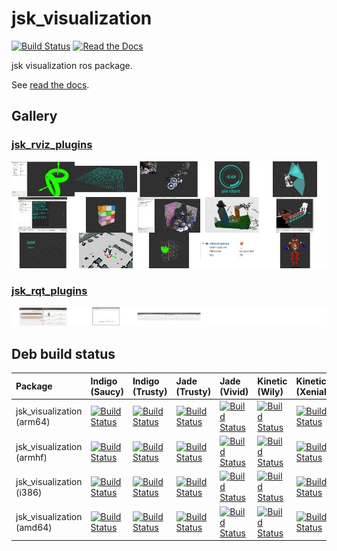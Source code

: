 <!--
    DO NOT EDIT THIS FILE BY HAND.

    This file is automatically generated by /home/wkentaro/jsk_apc/src/jsk-ros-pkg/jsk_visualization/generate_readme.py at 2017-11-28T00:49:59.907481.
-->

jsk\_visualization
=================

 [![Build Status](https://travis-ci.org/jsk-ros-pkg/jsk_visualization.svg?branch=master)](https://travis-ci.org/jsk-ros-pkg/jsk_visualization)
[![Read the Docs](https://readthedocs.org/projects/pip/badge/?version=latest)](https://jsk-visualization.readthedocs.org)

jsk visualization ros package.

See [read the docs](http://jsk-visualization.readthedocs.org/en/latest/).


Gallery
-------

### [jsk_rviz_plugins](http://jsk-docs.readthedocs.io/en/latest/jsk_visualization/doc/jsk_rviz_plugins)

[![](.readme/gallery_jsk_rviz_plugins.jpg)](http://jsk-docs.readthedocs.io/en/latest/jsk_visualization/doc/jsk_rviz_plugins)

### [jsk_rqt_plugins](http://jsk-docs.readthedocs.io/en/latest/jsk_visualization/doc/jsk_rqt_plugins)

[![](.readme/gallery_jsk_rqt_plugins.jpg)](http://jsk-docs.readthedocs.io/en/latest/jsk_visualization/doc/jsk_rqt_plugins)



Deb build status
----------------

| Package                   | Indigo (Saucy)                                                                                                                                                                                             | Indigo (Trusty)                                                                                                                                                                                              | Jade (Trusty)                                                                                                                                                                                                | Jade (Vivid)                                                                                                                                                                                               | Kinetic (Wily)                                                                                                                                                                                           | Kinetic (Xenial)                                                                                                                                                                                               |
|:--------------------------|:-----------------------------------------------------------------------------------------------------------------------------------------------------------------------------------------------------------|:-------------------------------------------------------------------------------------------------------------------------------------------------------------------------------------------------------------|:-------------------------------------------------------------------------------------------------------------------------------------------------------------------------------------------------------------|:-----------------------------------------------------------------------------------------------------------------------------------------------------------------------------------------------------------|:---------------------------------------------------------------------------------------------------------------------------------------------------------------------------------------------------------|:---------------------------------------------------------------------------------------------------------------------------------------------------------------------------------------------------------------|
| jsk_visualization (arm64) | [![Build Status](http://build.ros.org/job/Ibin_arm_uSv8__jsk_visualization__ubuntu_saucy_arm64__binary/badge/icon)](http://build.ros.org/job/Ibin_arm_uSv8__jsk_visualization__ubuntu_saucy_arm64__binary) | [![Build Status](http://build.ros.org/job/Ibin_arm_uTv8__jsk_visualization__ubuntu_trusty_arm64__binary/badge/icon)](http://build.ros.org/job/Ibin_arm_uTv8__jsk_visualization__ubuntu_trusty_arm64__binary) | [![Build Status](http://build.ros.org/job/Jbin_arm_uTv8__jsk_visualization__ubuntu_trusty_arm64__binary/badge/icon)](http://build.ros.org/job/Jbin_arm_uTv8__jsk_visualization__ubuntu_trusty_arm64__binary) | [![Build Status](http://build.ros.org/job/Jbin_arm_uVv8__jsk_visualization__ubuntu_vivid_arm64__binary/badge/icon)](http://build.ros.org/job/Jbin_arm_uVv8__jsk_visualization__ubuntu_vivid_arm64__binary) | [![Build Status](http://build.ros.org/job/Kbin_arm_uWv8__jsk_visualization__ubuntu_wily_arm64__binary/badge/icon)](http://build.ros.org/job/Kbin_arm_uWv8__jsk_visualization__ubuntu_wily_arm64__binary) | [![Build Status](http://build.ros.org/job/Kbin_uxv8_uXv8__jsk_visualization__ubuntu_xenial_arm64__binary/badge/icon)](http://build.ros.org/job/Kbin_uxv8_uXv8__jsk_visualization__ubuntu_xenial_arm64__binary) |
| jsk_visualization (armhf) | [![Build Status](http://build.ros.org/job/Ibin_arm_uShf__jsk_visualization__ubuntu_saucy_armhf__binary/badge/icon)](http://build.ros.org/job/Ibin_arm_uShf__jsk_visualization__ubuntu_saucy_armhf__binary) | [![Build Status](http://build.ros.org/job/Ibin_arm_uThf__jsk_visualization__ubuntu_trusty_armhf__binary/badge/icon)](http://build.ros.org/job/Ibin_arm_uThf__jsk_visualization__ubuntu_trusty_armhf__binary) | [![Build Status](http://build.ros.org/job/Jbin_arm_uThf__jsk_visualization__ubuntu_trusty_armhf__binary/badge/icon)](http://build.ros.org/job/Jbin_arm_uThf__jsk_visualization__ubuntu_trusty_armhf__binary) | [![Build Status](http://build.ros.org/job/Jbin_arm_uVhf__jsk_visualization__ubuntu_vivid_armhf__binary/badge/icon)](http://build.ros.org/job/Jbin_arm_uVhf__jsk_visualization__ubuntu_vivid_armhf__binary) | [![Build Status](http://build.ros.org/job/Kbin_arm_uWhf__jsk_visualization__ubuntu_wily_armhf__binary/badge/icon)](http://build.ros.org/job/Kbin_arm_uWhf__jsk_visualization__ubuntu_wily_armhf__binary) | [![Build Status](http://build.ros.org/job/Kbin_uxhf_uXhf__jsk_visualization__ubuntu_xenial_armhf__binary/badge/icon)](http://build.ros.org/job/Kbin_uxhf_uXhf__jsk_visualization__ubuntu_xenial_armhf__binary) |
| jsk_visualization (i386)  | [![Build Status](http://build.ros.org/job/Ibin_uS32__jsk_visualization__ubuntu_saucy_i386__binary/badge/icon)](http://build.ros.org/job/Ibin_uS32__jsk_visualization__ubuntu_saucy_i386__binary)           | [![Build Status](http://build.ros.org/job/Ibin_uT32__jsk_visualization__ubuntu_trusty_i386__binary/badge/icon)](http://build.ros.org/job/Ibin_uT32__jsk_visualization__ubuntu_trusty_i386__binary)           | [![Build Status](http://build.ros.org/job/Jbin_uT32__jsk_visualization__ubuntu_trusty_i386__binary/badge/icon)](http://build.ros.org/job/Jbin_uT32__jsk_visualization__ubuntu_trusty_i386__binary)           | [![Build Status](http://build.ros.org/job/Jbin_uV32__jsk_visualization__ubuntu_vivid_i386__binary/badge/icon)](http://build.ros.org/job/Jbin_uV32__jsk_visualization__ubuntu_vivid_i386__binary)           | [![Build Status](http://build.ros.org/job/Kbin_uW32__jsk_visualization__ubuntu_wily_i386__binary/badge/icon)](http://build.ros.org/job/Kbin_uW32__jsk_visualization__ubuntu_wily_i386__binary)           | [![Build Status](http://build.ros.org/job/Kbin_uX32__jsk_visualization__ubuntu_xenial_i386__binary/badge/icon)](http://build.ros.org/job/Kbin_uX32__jsk_visualization__ubuntu_xenial_i386__binary)             |
| jsk_visualization (amd64) | [![Build Status](http://build.ros.org/job/Ibin_uS64__jsk_visualization__ubuntu_saucy_amd64__binary/badge/icon)](http://build.ros.org/job/Ibin_uS64__jsk_visualization__ubuntu_saucy_amd64__binary)         | [![Build Status](http://build.ros.org/job/Ibin_uT64__jsk_visualization__ubuntu_trusty_amd64__binary/badge/icon)](http://build.ros.org/job/Ibin_uT64__jsk_visualization__ubuntu_trusty_amd64__binary)         | [![Build Status](http://build.ros.org/job/Jbin_uT64__jsk_visualization__ubuntu_trusty_amd64__binary/badge/icon)](http://build.ros.org/job/Jbin_uT64__jsk_visualization__ubuntu_trusty_amd64__binary)         | [![Build Status](http://build.ros.org/job/Jbin_uV64__jsk_visualization__ubuntu_vivid_amd64__binary/badge/icon)](http://build.ros.org/job/Jbin_uV64__jsk_visualization__ubuntu_vivid_amd64__binary)         | [![Build Status](http://build.ros.org/job/Kbin_uW64__jsk_visualization__ubuntu_wily_amd64__binary/badge/icon)](http://build.ros.org/job/Kbin_uW64__jsk_visualization__ubuntu_wily_amd64__binary)         | [![Build Status](http://build.ros.org/job/Kbin_uX64__jsk_visualization__ubuntu_xenial_amd64__binary/badge/icon)](http://build.ros.org/job/Kbin_uX64__jsk_visualization__ubuntu_xenial_amd64__binary)           |
